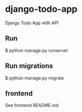 # django-todo-app

Django Todo App with API

## Run

$ python manage.py runserver

## Run migrations

$ python manage.py migrate

## frontend

See frontend README.md
